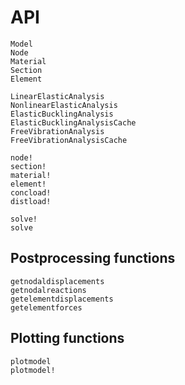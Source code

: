 # API

```@docs
Model
Node
Material
Section
Element
```

```@docs
LinearElasticAnalysis
NonlinearElasticAnalysis
ElasticBucklingAnalysis
ElasticBucklingAnalysisCache
FreeVibrationAnalysis
FreeVibrationAnalysisCache
```

```@docs
node!
section!
material!
element!
concload!
distload!
```

```@docs
solve!
solve
```

## Postprocessing functions

```@docs
getnodaldisplacements
getnodalreactions
getelementdisplacements
getelementforces
```

## Plotting functions

```@docs
plotmodel
plotmodel!
```